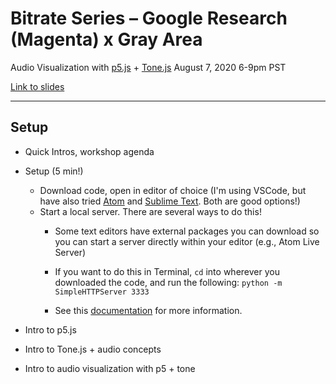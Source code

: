 # Bitrate Series – Google Research (Magenta) x Gray Area
Audio Visualization with [p5.js](https://p5js.org/) + [Tone.js](https://tonejs.github.io/)
August 7, 2020 6-9pm PST

[Link to slides](https://docs.google.com/presentation/d/1xpjRurNecQmTOZmDElrU26k5N3-maBcoV3L0A4GFDHg/edit?usp=sharing)

***

## Setup 
- Quick Intros, workshop agenda
- Setup (5 min!) 
  - Download code, open in editor of choice (I'm using VSCode, but have also tried [Atom](https://atom.io/) and [Sublime Text](https://www.sublimetext.com/). Both are good options!)
  - Start a local server. There are several ways to do this! 
    - Some text editors have external packages you can download so you can start a server directly within your editor (e.g., Atom Live Server)
    - If you want to do this in Terminal, `cd` into wherever you downloaded the code, and run the following: ```python -m SimpleHTTPServer 3333```

    - See this [documentation](https://github.com/processing/p5.js/wiki/Local-server) for more information.

- Intro to p5.js
- Intro to Tone.js + audio concepts
- Intro to audio visualization with p5 + tone